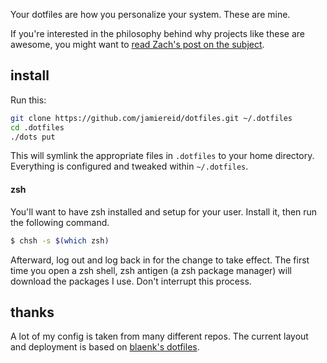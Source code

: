 Your dotfiles are how you personalize your system. These are mine.

If you're interested in the philosophy behind why projects like these are
awesome, you might want to [read Zach's post on the
subject](http://zachholman.com/2010/08/dotfiles-are-meant-to-be-forked/).

## install

Run this:

```sh
git clone https://github.com/jamiereid/dotfiles.git ~/.dotfiles
cd .dotfiles
./dots put
```

This will symlink the appropriate files in `.dotfiles` to your home directory.
Everything is configured and tweaked within `~/.dotfiles`.

#### zsh

You'll want to have zsh installed and setup for your user. Install it, then run the following command.

``` bash
$ chsh -s $(which zsh)
```

Afterward, log out and log back in for the change to take effect. The first time you open a zsh shell, zsh antigen (a zsh package manager) will download the packages I use. Don't interrupt this process.

## thanks
A lot of my config is taken from many different repos. The current layout and deployment is based on [blaenk's dotfiles](https://github.com/blaenk/dots).
